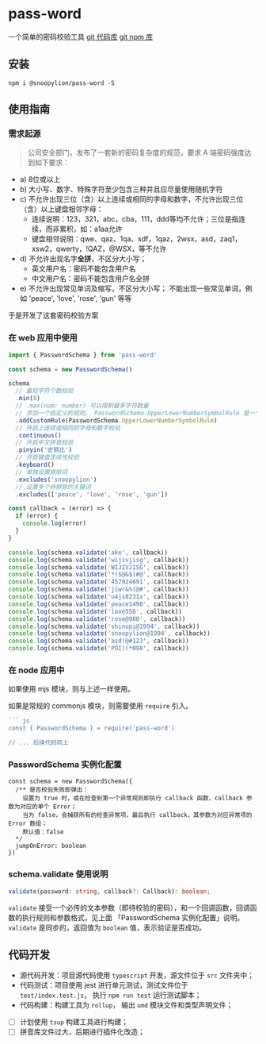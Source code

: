 # pass-word
一个简单的密码校验工具
[git 代码库](https://github.com/zhouLion/pass-word)
[git npm 库]()

## 安装
``` shell
npm i @snoopylion/pass-word -S
```

## 使用指南
### 需求起源
> 公司安全部门，发布了一套新的密码复杂度的规范，要求 A 端密码强度达到如下要求：
- a) 8位或以上
- b) 大小写、数字、特殊字符至少包含三种并且应尽量使用随机字符
- c) 不允许出现三位（含）以上连续或相同的字母和数字，不允许出现三位（含）以上键盘相邻字母：
  - 连续说明：123，321，abc，cba，111，ddd等均不允许；三位是指连续，而非累积，如：a1aa允许
  - 键盘相邻说明：qwe、qaz、1qa、sdf，1qaz，2wsx，asd，zaq1，xsw2，qwerty，!QAZ，@WSX，等不允许
- d) 不允许出现名字**全拼**，不区分大小写；
  - 英文用户名：密码不能包含用户名
  - 中文用户名：密码不能包含用户名全拼
- e) 不允许出现常见单词及缩写，不区分大小写；
  不能出现一些常见单词，例如 'peace', 'love', 'rose', 'gun' 等等

于是开发了这套密码校验方案

### 在 web 应用中使用
``` typescript
import { PasswordSchema } from 'pass-word'

const schema = new PasswordSchema()

schema
  // 最短字符个数校验 
  .min(8)
  // .max(num: number) 可以限制最多字符数量
  // 添加一个自定义的规则， PasswordSchema.UpperLowerNumberSymbolRule 是一个内置规则，用于验证 「大小写、数字、特殊字符至少包含三种并且应尽量使用随机字符」
  .addCustomRule(PasswordSchema.UpperLowerNumberSymbolRule)
  // 开启上连续或相同的字母和数字校验
  .continuous()
  // 开启中文拼音校验
  .pinyin('史努比')
  // 开启键盘连续性校验
  .keyboard()
  // 单独设置排除词
  .excludes('snoopylion')
  // 设置多个待排除的关键词
  .excludes(['peace', 'love', 'rose', 'gun'])

const callback = (error) => {
  if (error) {
    console.log(error)
  }
}

console.log(schema.validate('ake', callback))
console.log(schema.validate('wijivjisg', callback))
console.log(schema.validate('WIJIVJISG', callback))
console.log(schema.validate('*($@&$(#@', callback))
console.log(schema.validate('457924691', callback))
console.log(schema.validate('jiwr&%(@#', callback))
console.log(schema.validate('u4js8231x', callback))
console.log(schema.validate('peace1490', callback))
console.log(schema.validate('love556', callback))
console.log(schema.validate('rose@980', callback))
console.log(schema.validate('shinupi@1994', callback))
console.log(schema.validate('snoopylion@1994', callback))
console.log(schema.validate('asd!@#123', callback))
console.log(schema.validate('POI)(*098', callback))
```

### 在 node 应用中
如果使用 mjs 模块，则与上述一样使用。

如果是常规的 commonjs 模块，则需要使用 `require` 引入。

``` javascript
``` js
const { PasswordSchema } = require('pass-word')

// ... 后续代码同上
```

### PasswordSchema 实例化配置
```
const schema = new PasswordSchema({
  /** 是否校验失败即弹出：
	设置为 true 时，或在检查到第一个异常规则即执行 callback 函数，callback 参数为对应的单个 Error；
	当为 false，会捕获所有的检查异常项，最后执行 callback，其参数为对应异常项的 Error 数组；
	默认值：false
  */
  jumpOnError: boolean
})
```

### schema.validate 使用说明

``` typescript
validate(password: string, callback?: Callback): boolean;
```

`validate` 接受一个必传的文本参数（即待校验的密码），和一个回调函数，回调函数的执行规则和参数格式，见上面 「PasswordSchema 实例化配置」说明。`validate`  是同步的，返回值为 `boolean` 值，表示验证是否成功。

## 代码开发
- 源代码开发：项目源代码使用 `typescript` 开发，源文件位于 `src` 文件夹中；
- 代码测试：项目使用 jest 进行单元测试，测试文件位于 `test/index.test.js`， 执行 `npm run test` 运行测试脚本；
- 代码构建：构建工具为 `rollup`， 输出 `umd` 模块文件和类型声明文件；
- [ ] 计划使用 `tsup` 构建工具进行构建；
- [ ] 拼音库文件过大，后期进行插件化改造；